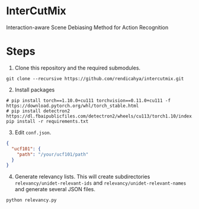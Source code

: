# InterCutMix

Interaction-aware Scene Debiasing Method for Action Recognition

# Steps

1. Clone this repository and the required submodules.

```shell
git clone --recursive https://github.com/rendicahya/intercutmix.git
```

2. Install packages

```shell
# pip install torch==1.10.0+cu111 torchvision==0.11.0+cu111 -f https://download.pytorch.org/whl/torch_stable.html
# pip install detectron2 https://dl.fbaipublicfiles.com/detectron2/wheels/cu113/torch1.10/index.html
pip install -r requirements.txt
```

3. Edit `conf.json`.

```json
{
  "ucf101": {
    "path": "/your/ucf101/path"
  }
}
```

4. Generate relevancy lists. This will create subdirectories `relevancy/unidet-relevant-ids` and `relevancy/unidet-relevant-names` and generate several JSON files.

```shell
python relevancy.py
```

